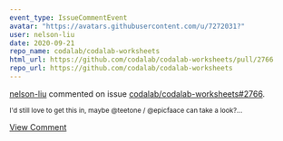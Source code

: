 ```yaml
---
event_type: IssueCommentEvent
avatar: "https://avatars.githubusercontent.com/u/7272031?"
user: nelson-liu
date: 2020-09-21
repo_name: codalab/codalab-worksheets
html_url: https://github.com/codalab/codalab-worksheets/pull/2766
repo_url: https://github.com/codalab/codalab-worksheets
---
```


<a href='https://github.com/nelson-liu' target='_blank'>nelson-liu</a> commented on issue <a href='https://github.com/codalab/codalab-worksheets/pull/2766' target='_blank'>codalab/codalab-worksheets#2766</a>.

<small>I'd still love to get this in, maybe @teetone / @epicfaace can take a look?...</small>

<a href='https://github.com/codalab/codalab-worksheets/pull/2766' target='_blank'>View Comment</a>